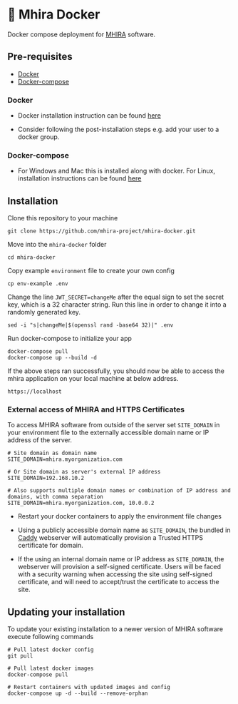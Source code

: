 # 🐳 Mhira Docker

Docker compose deployment for [MHIRA](https://mhira-project.org) software.

## Pre-requisites

* [Docker](#docker)
* [Docker-compose](#docker)

### Docker

* Docker installation instruction can be found [here](https://docs.docker.com/get-docker/)

* Consider following the post-installation steps e.g. add your user to a docker group.

### Docker-compose

* For Windows and Mac this is installed along with docker. For Linux, installation instructions can be found [here](https://docs.docker.com/compose/install/)

## Installation

Clone this repository to your machine

    git clone https://github.com/mhira-project/mhira-docker.git

Move into the `mhira-docker` folder

    cd mhira-docker

Copy example `environment` file to create your own config

    cp env-example .env

Change the line `JWT_SECRET=changeMe` after the equal sign to set the secret key, which is a 32 character string. Run this line in order to change it into a randomly generated key.

    sed -i "s|changeMe|$(openssl rand -base64 32)|" .env

Run docker-compose to initialize your app

    docker-compose pull
    docker-compose up --build -d

If the above steps ran successfully, you should now be able to access the mhira application on your local machine at below address.

    https://localhost

### External access of MHIRA and HTTPS Certificates

To access MHIRA software from outside of the server set `SITE_DOMAIN` in your environment file to the externally accessible domain name or  IP address of the server.

    # Site domain as domain name
    SITE_DOMAIN=mhira.myorganization.com

    # Or Site domain as server's external IP address
    SITE_DOMAIN=192.168.10.2

    # Also supports multiple domain names or combination of IP address and domains, with comma separation
    SITE_DOMAIN=mhira.myorganization.com, 10.0.0.2

* Restart your docker containers to apply the environment file changes

* Using a publicly accessible domain name as `SITE_DOMAIN`, the bundled in [Caddy](https://caddyserver.com/) webserver will automatically provision a Trusted HTTPS certificate for domain.

* If the using an internal domain name or IP address as `SITE_DOMAIN`, the webserver will provision a self-signed certificate. Users will be faced with a security warning when accessing the site using self-signed certificate, and will need to accept/trust the certificate to access the site.

## Updating your installation

To update your existing installation to a newer version of MHIRA software execute following commands

    # Pull latest docker config
    git pull 

    # Pull latest docker images
    docker-compose pull  

    # Restart containers with updated images and config   
    docker-compose up -d --build --remove-orphan
